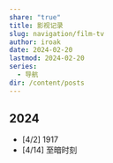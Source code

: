 ```yaml
---
share: "true"
title: 影视记录
slug: navigation/film-tv
author: iroak
date: 2024-02-20
lastmod: 2024-02-20
series:
  - 导航
dir: /content/posts
---
```

## 2024
* [4/2]  1917
* [4/14]  至暗时刻

